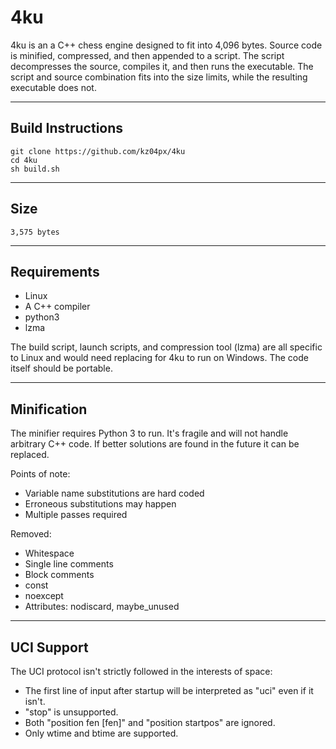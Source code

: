 # 4ku
4ku is an a C++ chess engine designed to fit into 4,096 bytes. Source code is minified, compressed, and then appended to a script. The script decompresses the source, compiles it, and then runs the executable. The script and source combination fits into the size limits, while the resulting executable does not.

---

## Build Instructions
```
git clone https://github.com/kz04px/4ku
cd 4ku
sh build.sh
```

---

## Size
```
3,575 bytes
```

---

## Requirements
- Linux
- A C++ compiler
- python3
- lzma

The build script, launch scripts, and compression tool (lzma) are all specific to Linux and would need replacing for 4ku to run on Windows. The code itself should be portable.

---

## Minification
The minifier requires Python 3 to run. It's fragile and will not handle arbitrary C++ code. If better solutions are found in the future it can be replaced.

Points of note:
- Variable name substitutions are hard coded
- Erroneous substitutions may happen
- Multiple passes required

Removed:
- Whitespace
- Single line comments
- Block comments
- const
- noexcept
- Attributes: nodiscard, maybe_unused

---

## UCI Support
The UCI protocol isn't strictly followed in the interests of space:
- The first line of input after startup will be interpreted as "uci" even if it isn't.
- "stop" is unsupported.
- Both "position fen [fen]" and "position startpos" are ignored.
- Only wtime and btime are supported.
